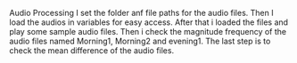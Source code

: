 Audio Processing I set the folder anf file paths for the audio files. Then I load the audios in variables for easy access. After that i loaded the files and play some sample audio files. Then i check the magnitude frequency of the audio files named Morning1, Morning2 and evening1. The last step is to check the mean difference of the audio files.
